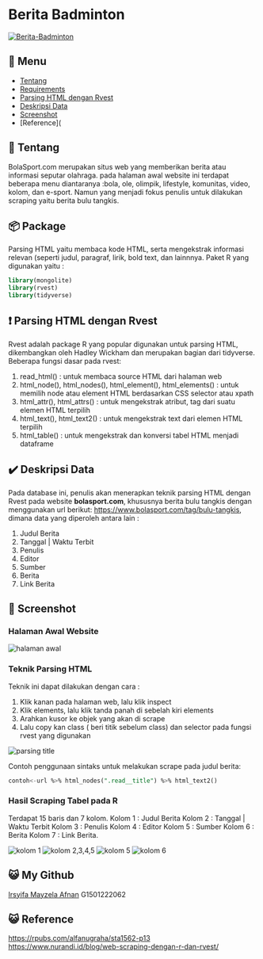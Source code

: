# Berita Badminton
[![Berita-Badminton](https://github.com/irsyifa/Berita-Badminton/actions/workflows/badminton.yml/badge.svg)](https://github.com/irsyifa/Berita-Badminton/actions/workflows/badminton.yml)


## :bookmark_tabs: Menu

- [Tentang](#scroll-tentang)
- [Requirements](#exclamation-requirements)
- [Parsing HTML dengan Rvest](#exclamation-parsing-html)
- [Deskripsi Data](#heavy_check_mark-deskripsi-data)
- [Screenshot](#rice_scene-screenshot)
- [Reference](


## :scroll: Tentang

BolaSport.com merupakan situs web yang memberikan berita atau informasi seputar olahraga. pada halaman awal website ini terdapat beberapa menu diantaranya :bola, ole, olimpik, lifestyle, komunitas, video, kolom, dan e-sport. Namun yang menjadi fokus penulis untuk dilakukan scraping yaitu berita bulu tangkis. 

## 📦 Package

Parsing HTML yaitu membaca kode HTML, serta mengekstrak informasi relevan (seperti judul, paragraf, lirik, bold text, dan lainnnya. 
Paket R yang digunakan yaitu :
```sql
library(mongolite)
library(rvest)
library(tidyverse)
```

## :exclamation: Parsing HTML dengan Rvest
Rvest adalah package R yang popular digunakan untuk parsing HTML, dikembangkan oleh Hadley Wickham dan merupakan bagian dari tidyverse.
Beberapa fungsi dasar pada rvest:
1. read_html()  : untuk membaca source HTML dari halaman web
2. html_node(), html_nodes(), html_element(), html_elements() : untuk memilih node atau element HTML berdasarkan CSS selector atau xpath
3. html_attr(), html_attrs()  : untuk mengekstrak atribut, tag dari suatu elemen HTML terpilih
4. html_text(), html_text2()  : untuk mengekstrak text dari elemen HTML terpilih
5. html_table() : untuk mengekstrak dan konversi tabel HTML menjadi dataframe

## :heavy_check_mark: Deskripsi Data

Pada database ini, penulis akan menerapkan teknik parsing HTML dengan Rvest pada website **bolasport.com**, khususnya berita bulu tangkis dengan menggunakan url berikut:
https://www.bolasport.com/tag/bulu-tangkis, dimana data yang diperoleh antara lain :
1. Judul Berita
2. Tanggal | Waktu Terbit
3. Penulis
4. Editor
5. Sumber
6. Berita
7. Link Berita


## :rice_scene: Screenshot

### Halaman Awal Website
![halaman awal](https://github.com/irsyifa/Berita-Badminton/assets/103913260/8a0754b4-7c04-4dba-baec-58c205a22b32.PNG)

### Teknik Parsing HTML
Teknik ini dapat dilakukan dengan cara :
1. Klik kanan pada halaman web, lalu klik inspect
2. Klik elements, lalu klik tanda panah di sebelah kiri elements
3. Arahkan kusor ke objek yang akan di scrape
4. Lalu copy kan class ( beri titik sebelum class) dan selector pada fungsi rvest yang digunakan

![parsing title ](https://github.com/irsyifa/Berita-Badminton/assets/103913260/4639fe32-8a7d-432f-8347-8426d2fd0409.PNG)

Contoh penggunaan sintaks untuk melakukan scrape pada judul berita:

``` sql
contoh<-url %>% html_nodes(".read__title") %>% html_text2()
```
### Hasil Scraping Tabel pada R
Terdapat 15 baris dan 7 kolom.
Kolom 1 : Judul Berita
Kolom 2 : Tanggal | Waktu Terbit
Kolom 3 : Penulis
Kolom 4 : Editor
Kolom 5 : Sumber
Kolom 6 : Berita
Kolom 7 : Link Berita.

![kolom 1](https://github.com/irsyifa/Berita-Badminton/assets/103913260/013a64d3-6f9c-48f4-939e-4451eae74ee7.PNG)
![kolom 2,3,4,5](https://github.com/irsyifa/Berita-Badminton/assets/103913260/719296eb-59d0-4ed2-b6a4-cd4d8fa39c44.PNG)
![kolom 5](https://github.com/irsyifa/Berita-Badminton/assets/103913260/601afc22-2baf-4fb3-a7c9-9a55bec332a1.PNG)
![kolom 6](https://github.com/irsyifa/Berita-Badminton/assets/103913260/4d8d8d77-57c9-4984-ab50-39bffa260577.PNG)

## :smiley_cat: My Github

[Irsyifa Mayzela Afnan](https://github.com/irsyifa) G1501222062

## :smiley_cat: Reference
https://rpubs.com/alfanugraha/sta1562-p13
https://www.nurandi.id/blog/web-scraping-dengan-r-dan-rvest/


